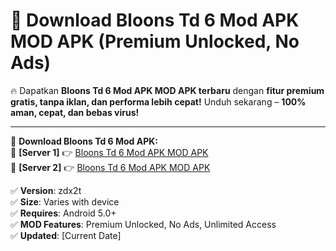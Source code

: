 # 🚀 Download Bloons Td 6 Mod APK MOD APK (Premium Unlocked, No Ads)  

🔥 Dapatkan **Bloons Td 6 Mod APK MOD APK terbaru** dengan **fitur premium gratis, tanpa iklan, dan performa lebih cepat!** Unduh sekarang – **100% aman, cepat, dan bebas virus!**  

---


🔽 **Download Bloons Td 6 Mod APK:**  
🔹 **[Server 1]** 👉 [Bloons Td 6 Mod APK MOD APK](https://apkcomod.com?title=Bloons_Td_6_Mod_APK)  
🔹 **[Server 2]** 👉 [Bloons Td 6 Mod APK MOD APK](https://apkcomod.com?title=Bloons_Td_6_Mod_APK)  


✅ **Version**: zdx2t  
✅ **Size**: Varies with device  
✅ **Requires**: Android 5.0+  
✅ **MOD Features**: Premium Unlocked, No Ads, Unlimited Access  
✅ **Updated**: [Current Date]  